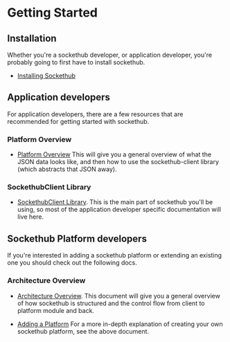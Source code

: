 # Getting Started

## Installation

Whether you're a sockethub developer, or application developer, you're probably
going to first have to install sockethub.

* [Installing Sockethub](https://github.com/sockethub/sockethub/blob/master/doc/install.md)


## Application developers

For application developers, there are a few resources that are recommended for
getting started with sockethub.


### Platform Overview

* [Platform Overview](platform_overview)
    This will give you a general overview of what the JSON data looks like,
    and then how to use the sockethub-client library (which abstracts that JSON
    away).

### SockethubClient Library

* [SockethubClient Library](https://github.com/sockethub/sockethub-client).
    This is the main part of sockethub you'll be using, so most of the
    application developer specific documentation will live here.



## Sockethub Platform developers

If you're interested in adding a sockethub platform or extending an existing one
you should check out the following docs.

### Architecture Overview

* [Architecture Overview](architecture_overview.md).
    This document will give you a general overview of how sockethub is
    structured and the control flow from client to platform module and back.

* [Adding a Platform](adding_a_platform.md])
    For a more in-depth explanation of creating your own sockethub platform,
    see the above document.
